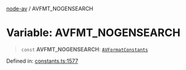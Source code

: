 [node-av](../globals.md) / AVFMT\_NOGENSEARCH

# Variable: AVFMT\_NOGENSEARCH

> `const` **AVFMT\_NOGENSEARCH**: [`AVFormatConstants`](../type-aliases/AVFormatConstants.md)

Defined in: [constants.ts:1577](https://github.com/seydx/av/blob/f8631fc881b394300b1479f511d55cf1c370a87f/src/constants/constants.ts#L1577)

